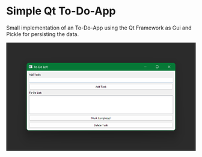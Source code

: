 # Simple Qt To-Do-App

Small implementation of an To-Do-App using the Qt Framework as Gui and Pickle for persisting the data.

![Preview](https://raw.githubusercontent.com/Skilsu/QtToDoApp/master/files/Preview_horizontally.png)
